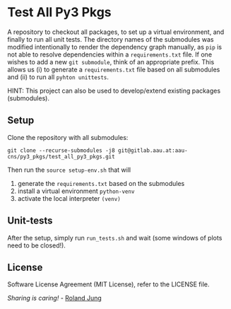 # Test All Py3 Pkgs

A repository to checkout all packages, to set up a virtual environment, and finally to run all unit tests. 
The directory names of the submodules was modified intentionally to render the dependency graph manually, as `pip` is not able to resolve dependencies within a `requirements.txt` file.
If one wishes to add a new `git submodule`, think of an appropriate prefix. 
This allows us (i) to generate a `requirements.txt` file based on all submodules and (ii) to run all `pyhton unittests`. 

HINT: This project can also be used to develop/extend existing packages (submodules). 

## Setup 
Clone the repository with all submodules:
```
git clone --recurse-submodules -j8 git@gitlab.aau.at:aau-cns/py3_pkgs/test_all_py3_pkgs.git
```

Then run the `source setup-env.sh` that will
1) generate the `requirements.txt` based on the submodules
2) install a virtual environment `python-venv`
3) activate the local interpreter `(venv)`


## Unit-tests

After the setup, simply run `run_tests.sh` and wait (some windows of plots need to be closed!).


## License

Software License Agreement (MIT  License), refer to the LICENSE file.

*Sharing is caring!* - [Roland Jung](https://github.com/jungr-ait)  
